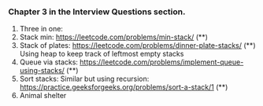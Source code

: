 ### Chapter 3 in the Interview Questions section.

1. Three in one:
2. Stack min: https://leetcode.com/problems/min-stack/ (**)
3. Stack of plates: https://leetcode.com/problems/dinner-plate-stacks/ (**) Using heap to keep track of leftmost empty stacks
4. Queue via stacks: https://leetcode.com/problems/implement-queue-using-stacks/ (**)
5. Sort stacks:
      Similar but using recursion: https://practice.geeksforgeeks.org/problems/sort-a-stack/1 (**)
7. Animal shelter
